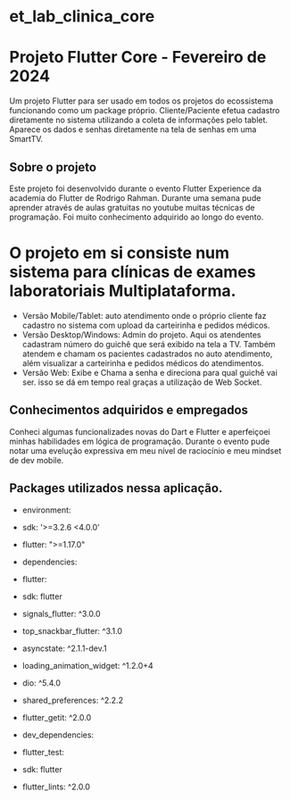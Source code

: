 # et_lab_clinica_core

# Projeto Flutter Core - Fevereiro de 2024
Um projeto Flutter para ser usado em todos os projetos do ecossistema funcionando como um package próprio.
Cliente/Paciente efetua cadastro diretamente no sistema utilizando a coleta de informações pelo tablet.
Aparece os dados e senhas diretamente na tela de senhas em uma SmartTV.


## Sobre o projeto

Este projeto foi desenvolvido durante o evento Flutter Experience da academia do Flutter de Rodrigo Rahman.
Durante uma semana pude aprender através de aulas gratuitas no youtube muitas técnicas de programação.
Foi muito conhecimento adquirido ao longo do evento.

# O projeto em si consiste num sistema para clínicas de exames laboratoriais Multiplataforma. 
- Versão Mobile/Tablet: auto atendimento onde o próprio cliente faz cadastro no sistema com upload da carteirinha e pedidos médicos.
- Versão Desktop/Windows: Admin do projeto. Aqui os atendentes cadastram número do guichê que será exibido na tela a TV. Também atendem e chamam os pacientes cadastrados no auto atendimento, além visualizar a carteirinha e pedidos médicos do atendimentos.
- Versão Web: Exibe e Chama a senha e direciona para qual guichê vai ser. isso se dá em tempo real graças a utilização de Web Socket.

## Conhecimentos adquiridos e empregados

Conheci algumas funcionalizades novas do Dart e Flutter e aperfeiçoei minhas habilidades em lógica de programação.
Durante o evento pude notar uma evelução expressiva em meu nível de raciocínio e meu mindset de dev mobile.

## Packages utilizados nessa aplicação.

- environment:
-  sdk: '>=3.2.6 <4.0.0'
-  flutter: ">=1.17.0"

- dependencies:
-  flutter:
-   sdk: flutter
-  signals_flutter: ^3.0.0
-  top_snackbar_flutter: ^3.1.0
-  asyncstate: ^2.1.1-dev.1
-  loading_animation_widget: ^1.2.0+4
-  dio: ^5.4.0
-  shared_preferences: ^2.2.2
-  flutter_getit: ^2.0.0

- dev_dependencies:
-  flutter_test:
-    sdk: flutter
-  flutter_lints: ^2.0.0
